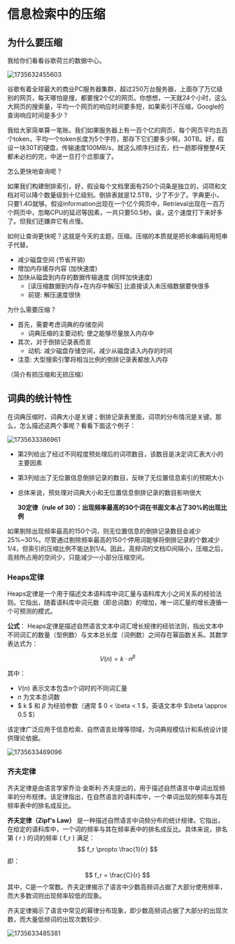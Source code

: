 # 信息检索中的压缩

## 为什么要压缩

我给你们看看谷歌荷兰的数据中心。

![1735632455603](C:\Users\马世拓\AppData\Roaming\Typora\typora-user-images\1735632455603.png)

谷歌有着全球最大的商业PC服务器集群，超过250万台服务器，上面存了万亿级别的网页，每天哪怕是搜，都要搜2个亿的网页。你想想，一天就24个小时，这么大网页的搜索量，平均一个网页的响应时间要多短，如果索引不压缩，Google的查询响应时间是多少？

我给大家简单算一笔账。我们如果服务器上有一百个亿的网页，每个网页平均五百个token，平均一个token长度为5个字符，那存下它们要多少啊，30TB。好，假设一块30T的硬盘，传输速度100MB/s，就这么顺序扫过去，扫一趟那得整整4天都未必扫的完，中途一旦打个岔那废了。

怎么更快地查询呢？

如果我们构建倒排索引，好，假设每个文档里面有250个词条是独立的，词项和文档对可以降个数量级到十亿级别。倒排表就是12.5TB，少了不少了。字典更小，只要1.4G就够。假设information出现在一个亿个网页中，Retrieval出现在一百万个网页中，忽略CPU的延迟等因素，一共只要50.5秒。诶，这个速度打下来好多了。但我们还嫌弃它有点慢。

如何让查询更快呢？这就是今天的主题，压缩。压缩的本质就是把长串编码用短串子代替。

- 减少磁盘空间 (节省开销)
- 增加内存缓存内容 (加快速度)
- 加快从磁盘到内存的数据传输速度 (同样加快速度)
  - [读压缩数据到内存+在内存中解压] 比直接读入未压缩数据要快很多
  - 前提: 解压速度很快

为什么需要压缩？

- 首先，需要考虑词典的存储空间
  - 词典压缩的主要动机: 使之能够尽量放入内存中
- 其次，对于倒排记录表而言
  - 动机: 减少磁盘存储空间，减少从磁盘读入内存的时间
- 注意: 大型搜索引擎将相当比例的倒排记录表都放入内存

（简介有损压缩和无损压缩）

## 词典的统计特性

在词典压缩时，词典大小是关键；倒排记录表里面，词项的分布情况是关键。那么，怎么描述这两个事呢？看看下面这个例子：

![1735633386961](C:\Users\马世拓\AppData\Roaming\Typora\typora-user-images\1735633386961.png)

- 第2列给出了经过不同程度预处理后的词项数目，该数目是决定词汇表大小的主要因素

- 第3列给出了无位置信息倒排记录的数目，反映了无位置信息索引的预期大小

- 总体来说，预处理对词典大小和无位置信息倒排记录的数目影响很大

  **30定律（rule of 30）：出现频率最高的30个词在书面文本占了30%的出现比例**

如果剔除出现频率最高的150个词，则无位置信息的倒排记录数目会减少25%~30%。尽管通过剔除频率最高的150个停用词能够将倒排记录的个数减少1/4，但索引的压缩比例不能达到1/4。因此，高频词的文档ID间隔小，压缩之后，高频所占用的空间少，只能减少一小部分压缩空间。

### Heaps定律
Heaps定律是一个用于描述文本语料库中词汇量与语料库大小之间关系的经验法则。它指出，随着语料库中词元数（即总词数）的增加，唯一词汇量的增长遵循一个可预测的模式。

**公式**：
Heaps定律是描述自然语言文本中词汇增长规律的经验法则，指出文本中不同词汇的数量（型例数）与文本总长度（词例数）之间存在幂函数关系。其数学表达式为：

$$ V(n) = k \cdot n^{\beta} $$

其中：
- $V(n)$ 表示文本包含n个词时的不同词汇量
- $n$ 为文本总词数
- $ k $ 和 $\beta$ 为经验参数（通常 $ 0 < \beta < 1 $，英语文本中 $\beta \approx 0.5 $）

该定律广泛应用于信息检索、自然语言处理等领域，为词典规模估计和系统设计提供理论依据。

![1735633469096](C:\Users\马世拓\AppData\Roaming\Typora\typora-user-images\1735633469096.png)

### 齐夫定律

齐夫定律是由语言学家乔治·金斯利·齐夫提出的，用于描述自然语言中单词出现频率的分布规律。该定律指出，在自然语言的语料库中，一个单词出现的频率与其在频率表中的排名成反比。

**齐夫定律（Zipf's Law）** 是一种描述自然语言中词频分布的统计规律。它指出，在给定的语料库中，一个词的频率与其在频率表中的排名成反比。具体来说，排名第 \( r \) 的词的频率 \( f_r \) 满足：
$$
f_r \propto \frac{1}{r}
$$
即：

$$
f_r = \frac{C}{r}
$$
其中，C是一个常数。齐夫定律揭示了语言中少数高频词占据了大部分使用频率，而大多数词则出现频率较低的现象。

齐夫定律揭示了语言中常见的幂律分布现象，即少数高频词占据了大部分的出现次数，而大量低频词的出现次数较少.

![1735633485381](C:\Users\马世拓\AppData\Roaming\Typora\typora-user-images\1735633485381.png)

